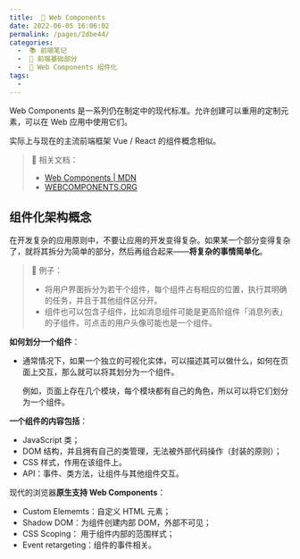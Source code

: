 ```yaml
---
title:  🧩 Web Components 
date: 2022-06-05 16:06:02
permalink: /pages/2dbe44/
categories:
  -  📚 前端笔记
  -  🚶 前端基础部分
  -  🎹 Web Components 组件化
tags:
  - 
---
```

Web Components 是一系列仍在制定中的现代标准。允许创建可以重用的定制元素，可以在 Web 应用中使用它们。

实际上与现在的主流前端框架 Vue / React 的组件概念相似。



> 🍞 相关文档：
>
> + [Web Components | MDN](https://developer.mozilla.org/zh-CN/docs/Web/Web_Components)
> + [WEBCOMPONENTS.ORG](https://www.webcomponents.org/)

## 组件化架构概念

在开发复杂的应用原则中，不要让应用的开发变得复杂。如果某一个部分变得复杂了，就将其拆分为简单的部分，然后再组合起来——**将复杂的事情简单化**。

> 🌰 例子：
>
> + 将用户界面拆分为若干个组件，每个组件占有相应的位置，执行其明确的任务，并且于其他组件区分开。
> + 组件也可以包含子组件，比如消息组件可能是更高阶组件「消息列表」的子组件。可点击的用户头像可能也是一个组件。



**如何划分一个组件**：

+ 通常情况下，如果一个独立的可视化实体，可以描述其可以做什么，如何在页面上交互，那么就可以将其划分为一个组件。

  例如，页面上存在几个模块，每个模块都有自己的角色，所以可以将它们划分为一个组件。



**一个组件的内容包括**：

+ JavaScript 类；
+ DOM 结构，并且拥有自己的类管理，无法被外部代码操作（封装的原则）；
+ CSS 样式，作用在该组件上。
+ API：事件、类方法，让组件与其他组件交互。



现代的浏览器**原生支持 Web Components**：

+  Custom Elememts：自定义 HTML 元素；
+ Shadow DOM：为组件创建内部 DOM，外部不可见；
+ CSS Scoping： 用于组件内部的范围样式；
+ Event retargeting：组件的事件相关。



